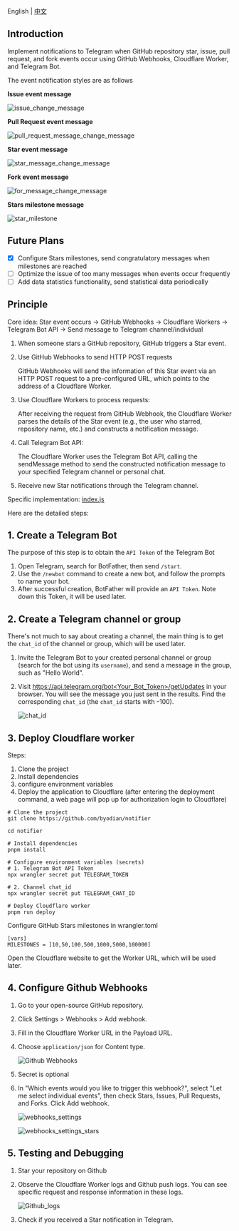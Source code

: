 English | [中文](https://github.com/byodian/notifier/blob/main/README-zh.md)

## Introduction
Implement notifications to Telegram when GitHub repository star, issue, pull request, and fork events occur using GitHub Webhooks, Cloudflare Worker, and Telegram Bot.

The event notification styles are as follows

**Issue event message**

![issue_change_message](./docs/message_issue.jpg)

**Pull Request event message**

![pull_request_message_change_message](./docs/message_pull_request.jpg)

**Star event message**

![star_message_change_message](./docs/message_star.jpg)

**Fork event message**

![for_message_change_message](./docs/message_fork.jpg)

**Stars milestone message**

![star_milestone](./docs/milestone.jpg)

## Future Plans
- [x] Configure Stars milestones, send congratulatory messages when milestones are reached
- [ ] Optimize the issue of too many messages when events occur frequently
- [ ] Add data statistics functionality, send statistical data periodically

## Principle
Core idea: Star event occurs → GitHub Webhooks → Cloudflare Workers → Telegram Bot API → Send message to Telegram channel/individual

1. When someone stars a GitHub repository, GitHub triggers a Star event.

2. Use GitHub Webhooks to send HTTP POST requests

    GitHub Webhooks will send the information of this Star event via an HTTP POST request to a pre-configured URL, which points to the address of a Cloudflare Worker.

3. Use Cloudflare Workers to process requests:

    After receiving the request from GitHub Webhook, the Cloudflare Worker parses the details of the Star event (e.g., the user who starred, repository name, etc.) and constructs a notification message.

4. Call Telegram Bot API:

    The Cloudflare Worker uses the Telegram Bot API, calling the sendMessage method to send the constructed notification message to your specified Telegram channel or personal chat.

5. Receive new Star notifications through the Telegram channel.

Specific implementation: [index.js](./src/index.js)

Here are the detailed steps:

## 1. Create a Telegram Bot

The purpose of this step is to obtain the `API Token` of the Telegram Bot

1. Open Telegram, search for BotFather, then send `/start`.
2. Use the `/newbot` command to create a new bot, and follow the prompts to name your bot.
3. After successful creation, BotFather will provide an `API Token`. Note down this Token, it will be used later.

## 2. Create a Telegram channel or group

There's not much to say about creating a channel, the main thing is to get the `chat_id` of the channel or group, which will be used later.

1. Invite the Telegram Bot to your created personal channel or group (search for the bot using its `username`), and send a message in the group, such as "Hello World".
2. Visit [https://api.telegram.org/bot<Your_Bot_Token>/getUpdates](https://api.telegram.org/bot<Your_Bot_Token>/getUpdates) in your browser. You will see the message you just sent in the results. Find the corresponding `chat_id` (the `chat_id` starts with -100).

    ![chat_id](./docs/chat_id.png)

## 3. Deploy Cloudflare worker

Steps: 
1. Clone the project
2. Install dependencies
3. configure environment variables
4. Deploy the application to Cloudflare (after entering the deployment command, a web page will pop up for authorization login to Cloudflare)

```
# Clone the project
git clone https://github.com/byodian/notifier

cd notifier

# Install dependencies
pnpm install

# Configure environment variables (secrets)
# 1. Telegram Bot API Token
npx wrangler secret put TELEGRAM_TOKEN

# 2. Channel chat_id
npx wrangler secret put TELEGRAM_CHAT_ID

# Deploy Cloudflare worker
pnpm run deploy
```

Configure GitHub Stars milestones in wrangler.toml
```
[vars]
MILESTONES = [10,50,100,500,1000,5000,100000]
```

Open the Cloudflare website to get the Worker URL, which will be used later.

## 4. Configure Github Webhooks

1. Go to your open-source GitHub repository.
2. Click Settings > Webhooks > Add webhook.
3. Fill in the Cloudflare Worker URL in the Payload URL.
4. Choose `application/json` for Content type.

    ![Github Webhooks](./docs/webhooks.png)
5. Secret is optional
6. In "Which events would you like to trigger this webhook?", select "Let me select individual events", then check Stars, Issues, Pull Requests, and Forks.
Click Add webhook.

    ![webhooks_settings](./docs/webhooks_settings.png)

    ![webhooks_settings_stars](./docs/webhooks_stars.png)

## 5. Testing and Debugging
1. Star your repository on Github

2. Observe the Cloudflare Worker logs and Github push logs. You can see specific request and response information in these logs.

    ![Github_logs](./docs/delivery.png)

3. Check if you received a Star notification in Telegram.